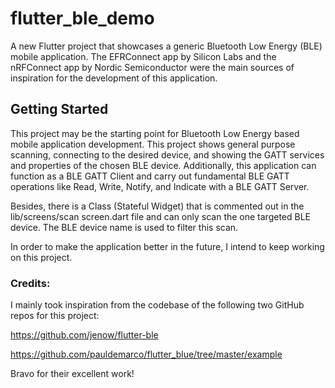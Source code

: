 # flutter_ble_demo

A new Flutter project that showcases a generic Bluetooth Low Energy (BLE) mobile application. The EFRConnect app by Silicon Labs and the nRFConnect app by Nordic Semiconductor were the main sources of inspiration for the development of this application. 

## Getting Started

This project may be the starting point for Bluetooth Low Energy based mobile application development. This project shows general purpose scanning, connecting to the desired device, and showing the GATT services and properties of the chosen BLE device. Additionally, this application can function as a BLE GATT Client and carry out fundamental BLE GATT operations like Read, Write, Notify, and Indicate with a BLE GATT Server. 

Besides, there is a Class (Stateful Widget) that is commented out in the lib/screens/scan screen.dart file and can only scan the one targeted BLE device.
The BLE device name is used to filter this scan.   

In order to make the application better in the future, I intend to keep working on this project. 

### Credits:

I mainly took inspiration from the codebase of the following two GitHub repos for this project:

https://github.com/jenow/flutter-ble

https://github.com/pauldemarco/flutter_blue/tree/master/example

Bravo for their excellent work! 
